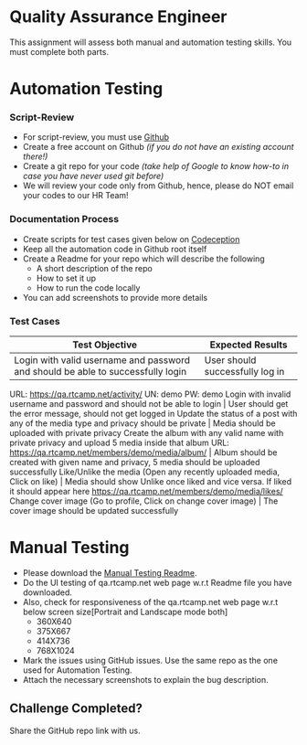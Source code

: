 # Quality Assurance Engineer

This assignment will assess both manual and automation testing skills. You must complete both parts.

# Automation Testing

### Script-Review

* For script-review, you must use [Github](https://github.com/)
* Create a free account on Github _(if you do not have an existing account there!)_
* Create a git repo for your code _(take help of Google to know how-to in case you have never used git before)_
* We will review your code only from Github, hence, please do NOT email your codes to our HR Team!

### Documentation Process

* Create scripts for test cases given below on [Codeception](https://codeception.com/)
* Keep all the automation code in Github root itself
* Create a Readme for your repo which will describe the following
  * A short description of the repo
  * How to set it up
  * How to run the code locally
* You can add screenshots to provide more details

### Test Cases


Test Objective | Expected Results
-------------- | ----------------
Login with valid username and password and should be able to successfully login | User should successfully log in
URL: https://qa.rtcamp.net/activity/ UN: demo PW: demo 
Login with invalid username and password and should not be able to login | User should get the error message, should not get logged in
Update the status of a post with any of the media type and privacy should be private | Media should be uploaded with private privacy
Create the album with any valid name with private privacy and upload 5 media inside that album URL: https://qa.rtcamp.net/members/demo/media/album/ | Album should be created with given name and privacy, 5 media should be uploaded successfully
Like/Unlike the media (Open any recently uploaded media, Click on like) | Media should show Unlike once liked and vice versa. If liked it should appear here https://qa.rtcamp.net/members/demo/media/likes/
Change cover image (Go to profile, Click on change cover image) | The cover image should be updated successfully

# Manual Testing
*   Please download the [Manual Testing Readme](https://github.com/rtCamp/hiring-assignments/blob/master/QA/QA%20Testing%20Readme.png).
*   Do the UI testing of qa.rtcamp.net web page w.r.t Readme file you have downloaded.
*   Also, check for responsiveness of the qa.rtcamp.net web page w.r.t below screen size[Portrait and Landscape mode both]
      * 360X640
      * 375X667
      * 414X736
      * 768X1024
*   Mark the issues using GitHub issues. Use the same repo as the one used for Automation Testing.
*   Attach the necessary screenshots to explain the bug description.

Challenge Completed?
--------------------

Share the GitHub repo link with us.
